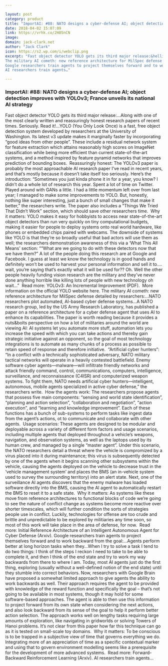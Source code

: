 ```yaml
---

layout: post
category: product
title: "ImportAI: #88: NATO designs a cyber-defense AI; object detection improves with YOLOv3; France unveils its national AI strategy"
date: 2018-04-02 15:07:09
link: https://vrhk.co/2H8SnCN
image: 
domain: jack-clark.net
author: "Jack Clark"
icon: https://s2.wp.com/i/webclip.png
excerpt: "Fast object detector YOLO gets its third major release:&hellip;Along with one of the most clearly written&nbsp;and reassuringly&nbsp;honest research papers of recent times. Seriously. Read it!&hellip;YOLO (You Only Look Once) is a fast, free object detection system developed by researchers at the University of Washington. Its latest v3 update makes it marginally faster by incorporating &ldquo;good ideas from other people&rdquo;. These include a residual network system for feature extraction which attains reasonably high scores on ImageNet classification while being more efficient than current state-of-the-art systems, and a method inspired by feature pyramid networks that improves prediction of bounding boxes.&nbsp; Reassuringly honest: The YOLOv3 paper is probably the most approachable AI research paper I&rsquo;ve read in recent years, and that&rsquo;s mostly because it doesn&rsquo;t take itself too seriously. Here&rsquo;s the introduction: &ldquo;Sometimes you just kinda phone it in for a year, you know? I didn&rsquo;t do a whole lot of research this year. Spent a lot of time on Twitter. Played around with GANs a little. I had a little momentum left over from last year; I managed to make some improvements to YOLO. But, honestly, nothing like super interesting, just a bunch of small changes that make it better,&rdquo; the researchers write. The paper also includes a &ldquo;Things We Tried That Didn&rsquo;t Work&rdquo; section, which should save other researchers time.&nbsp; Why it matters: YOLO makes it easy for hobbyists to access near state-of-the-art object detectors than run very quickly on tiny computational budgets, making it easier for people to deploy systems onto real world hardware, like phones or embedded chips paired with webcams. The downside of systems like YOLO is that they&rsquo;re so broadly useful that bad actors will use them as well; the researchers demonstration awareness of this via a &lsquo;What This All Means&rsquo; section: &ldquo;&ldquo;What are we going to do with these detectors now that we have them?&rdquo; A lot of the people doing this research are at Google and Facebook. I guess at least we know the technology is in good hands and definitely won&rsquo;t be used to harvest your personal information and sell it to&hellip;. wait, you&rsquo;re saying that&rsquo;s exactly what it will be used for?? Oh. Well the other people heavily funding vision research are the military and they&rsquo;ve never done anything horrible like killing lots of people with new technology oh wait&hellip;&rdquo;&nbsp;&nbsp;Read more: YOLOv3: An Incremental Improvement (PDF).&nbsp;&nbsp;More information on the official YOLO website here.
The military AI cometh: new reference architecture for MilSpec defense detailed by researchers:&hellip;NATO researchers plot automated, AI-based cyber defense systems&hellip;A NATO research group, led by the US Army Research Laboratory, has published a paper on a reference architecture for a cyber defense agent that uses AI to enhance its capabilities. The paper is worth reading because it provides a nuts&amp;bolts perspective on how a lot of militaries around the world are viewing AI: AI systems let you automate more stuff, automation lets you increase the speed with which you can take actions and thereby gain strategic initiative against an opponent, so the goal of most technology integrations is to automate as many chunks of a process as possible to retain speed of response and therefore initiative.&nbsp; &ldquo;Artificial cyber hunters&ldquo;: &ldquo;In a conflict with a technically sophisticated adversary, NATO military tactical networks will operate in a heavily contested battlefield. Enemy software cyber agents&mdash;malware&mdash;will infiltrate friendly networks and attack friendly command, control, communications, computers, intelligence, surveillance, and reconnaissance (C4ISR) and computerized weapon systems. To fight them, NATO needs artificial cyber hunters&mdash;intelligent, autonomous, mobile agents specialized in active cyber defense,&rdquo; the researchers write.&nbsp;&nbsp;How the agents work: The researchers propose agents that possess five main components: &ldquo;sensing and world state identification&rdquo;, &ldquo;planning and action selection&rdquo;, &ldquo;collaboration and negotiation&rdquo;, &ldquo;action execution&rdquo;, and &ldquo;learning and knowledge improvement&rdquo;. Each of these functions has a bunch of sub-systems to perform tasks like ingest data from the agent&rsquo;s actions, ot to communicate and collaborate with other agents.&nbsp; Usage scenarios: These agents are designed to be modular and deployable across a variety of different form factors and usage scenarios, including multiple agents that deployed throughout a vehicle&rsquo;s weapons, navigation, and observation systems, as well as the laptops used by its human crew, and managed by a single &ldquo;master agent&rdquo;. Under this scenario, the NATO researchers detail a threat where the vehicle is compromized by a virus placed into it during maintenance; this virus is subsequently detected by one of the agents when it begins scanning other subsystems within the vehicle, causing the agents deployed on the vehicle to decrease trust in the &lsquo;vehicle management system&rsquo; and places the BMS (an in-vehicle system used to survey the surrounding territory) into an alert state. Next, one of the surveillance AI agents discovers that the enemy malware has loaded software directly into the BMS, causing the AI agent to automatically restart the BMS to reset it to a safe state.&nbsp; Why it matters: As systems like these move from reference architectures to functional blocks of code we&rsquo;re going to see the nature of conflict change as systems become more reactive over shorter timescales, which will further condition the sorts of strategies people use in conflict. Luckily, technologies for offense are too crude and brittle and unpredictable to be explored by militiaries any time soon, so most of this work will take place in the area of defense, for now.&nbsp;&nbsp;Read more: Initial Reference Architecture of an Intelligent Autonomous Agent for Cyber Defense (Arxiv).
Google researchers train agents to project themselves forward and to work backward from the goal:&hellip;Agents perform better at long horizon tasks when they&hellip;When I try to solve a task I tend to do two things: I think of the steps I reckon I need to take to be able to complete it, and then I think of the end state and try to work my way backwards from there to where I am. Today, most AI agents just do the first thing, exploring (usually without a well-defined notion of the end state) until they stumble into correct behaviors. Now, researchers with Google Brain have proposed a somewhat limited approach to give agents the ability to work backwards as well. Their approach requires the agent to be provided with knowledge of the reward function and specifically the goal &ndash; that&rsquo;s not going to be available in most systems, though it may hold for some software-based approaches. The agent is able to then use this information to project forward from its own state when considering the next actions, and also look backward from its sense of the goal to help it perform better action selection. The approach works well on lengthy tasks requiring large amounts of exploration, like navigating in gridworlds or solving Towers of Hanoi problems. It&rsquo;s not clear from this paper how far this technique can go as it is tested on small-scale toy domains.&nbsp; Why it matters: To be conscious is to be trapped in a subjective view of time that governs everything we do. Integrating more of an appreciation of time as a specific contextual marker and using that to govern environment modelling seems like a prerequisite for the development of more advanced systems.&nbsp;&nbsp;Read more: Forward-Backward Reinforcement Learning (Arxiv).
AI researchers train agents…"

---
```


### ImportAI: #88: NATO designs a cyber-defense AI; object detection improves with YOLOv3; France unveils its national AI strategy

Fast object detector YOLO gets its third major release:&hellip;Along with one of the most clearly written&nbsp;and reassuringly&nbsp;honest research papers of recent times. Seriously. Read it!&hellip;YOLO (You Only Look Once) is a fast, free object detection system developed by researchers at the University of Washington. Its latest v3 update makes it marginally faster by incorporating &ldquo;good ideas from other people&rdquo;. These include a residual network system for feature extraction which attains reasonably high scores on ImageNet classification while being more efficient than current state-of-the-art systems, and a method inspired by feature pyramid networks that improves prediction of bounding boxes.&nbsp; Reassuringly honest: The YOLOv3 paper is probably the most approachable AI research paper I&rsquo;ve read in recent years, and that&rsquo;s mostly because it doesn&rsquo;t take itself too seriously. Here&rsquo;s the introduction: &ldquo;Sometimes you just kinda phone it in for a year, you know? I didn&rsquo;t do a whole lot of research this year. Spent a lot of time on Twitter. Played around with GANs a little. I had a little momentum left over from last year; I managed to make some improvements to YOLO. But, honestly, nothing like super interesting, just a bunch of small changes that make it better,&rdquo; the researchers write. The paper also includes a &ldquo;Things We Tried That Didn&rsquo;t Work&rdquo; section, which should save other researchers time.&nbsp; Why it matters: YOLO makes it easy for hobbyists to access near state-of-the-art object detectors than run very quickly on tiny computational budgets, making it easier for people to deploy systems onto real world hardware, like phones or embedded chips paired with webcams. The downside of systems like YOLO is that they&rsquo;re so broadly useful that bad actors will use them as well; the researchers demonstration awareness of this via a &lsquo;What This All Means&rsquo; section: &ldquo;&ldquo;What are we going to do with these detectors now that we have them?&rdquo; A lot of the people doing this research are at Google and Facebook. I guess at least we know the technology is in good hands and definitely won&rsquo;t be used to harvest your personal information and sell it to&hellip;. wait, you&rsquo;re saying that&rsquo;s exactly what it will be used for?? Oh. Well the other people heavily funding vision research are the military and they&rsquo;ve never done anything horrible like killing lots of people with new technology oh wait&hellip;&rdquo;&nbsp;&nbsp;Read more: YOLOv3: An Incremental Improvement (PDF).&nbsp;&nbsp;More information on the official YOLO website here.
The military AI cometh: new reference architecture for MilSpec defense detailed by researchers:&hellip;NATO researchers plot automated, AI-based cyber defense systems&hellip;A NATO research group, led by the US Army Research Laboratory, has published a paper on a reference architecture for a cyber defense agent that uses AI to enhance its capabilities. The paper is worth reading because it provides a nuts&amp;bolts perspective on how a lot of militaries around the world are viewing AI: AI systems let you automate more stuff, automation lets you increase the speed with which you can take actions and thereby gain strategic initiative against an opponent, so the goal of most technology integrations is to automate as many chunks of a process as possible to retain speed of response and therefore initiative.&nbsp; &ldquo;Artificial cyber hunters&ldquo;: &ldquo;In a conflict with a technically sophisticated adversary, NATO military tactical networks will operate in a heavily contested battlefield. Enemy software cyber agents&mdash;malware&mdash;will infiltrate friendly networks and attack friendly command, control, communications, computers, intelligence, surveillance, and reconnaissance (C4ISR) and computerized weapon systems. To fight them, NATO needs artificial cyber hunters&mdash;intelligent, autonomous, mobile agents specialized in active cyber defense,&rdquo; the researchers write.&nbsp;&nbsp;How the agents work: The researchers propose agents that possess five main components: &ldquo;sensing and world state identification&rdquo;, &ldquo;planning and action selection&rdquo;, &ldquo;collaboration and negotiation&rdquo;, &ldquo;action execution&rdquo;, and &ldquo;learning and knowledge improvement&rdquo;. Each of these functions has a bunch of sub-systems to perform tasks like ingest data from the agent&rsquo;s actions, ot to communicate and collaborate with other agents.&nbsp; Usage scenarios: These agents are designed to be modular and deployable across a variety of different form factors and usage scenarios, including multiple agents that deployed throughout a vehicle&rsquo;s weapons, navigation, and observation systems, as well as the laptops used by its human crew, and managed by a single &ldquo;master agent&rdquo;. Under this scenario, the NATO researchers detail a threat where the vehicle is compromized by a virus placed into it during maintenance; this virus is subsequently detected by one of the agents when it begins scanning other subsystems within the vehicle, causing the agents deployed on the vehicle to decrease trust in the &lsquo;vehicle management system&rsquo; and places the BMS (an in-vehicle system used to survey the surrounding territory) into an alert state. Next, one of the surveillance AI agents discovers that the enemy malware has loaded software directly into the BMS, causing the AI agent to automatically restart the BMS to reset it to a safe state.&nbsp; Why it matters: As systems like these move from reference architectures to functional blocks of code we&rsquo;re going to see the nature of conflict change as systems become more reactive over shorter timescales, which will further condition the sorts of strategies people use in conflict. Luckily, technologies for offense are too crude and brittle and unpredictable to be explored by militiaries any time soon, so most of this work will take place in the area of defense, for now.&nbsp;&nbsp;Read more: Initial Reference Architecture of an Intelligent Autonomous Agent for Cyber Defense (Arxiv).
Google researchers train agents to project themselves forward and to work backward from the goal:&hellip;Agents perform better at long horizon tasks when they&hellip;When I try to solve a task I tend to do two things: I think of the steps I reckon I need to take to be able to complete it, and then I think of the end state and try to work my way backwards from there to where I am. Today, most AI agents just do the first thing, exploring (usually without a well-defined notion of the end state) until they stumble into correct behaviors. Now, researchers with Google Brain have proposed a somewhat limited approach to give agents the ability to work backwards as well. Their approach requires the agent to be provided with knowledge of the reward function and specifically the goal &ndash; that&rsquo;s not going to be available in most systems, though it may hold for some software-based approaches. The agent is able to then use this information to project forward from its own state when considering the next actions, and also look backward from its sense of the goal to help it perform better action selection. The approach works well on lengthy tasks requiring large amounts of exploration, like navigating in gridworlds or solving Towers of Hanoi problems. It&rsquo;s not clear from this paper how far this technique can go as it is tested on small-scale toy domains.&nbsp; Why it matters: To be conscious is to be trapped in a subjective view of time that governs everything we do. Integrating more of an appreciation of time as a specific contextual marker and using that to govern environment modelling seems like a prerequisite for the development of more advanced systems.&nbsp;&nbsp;Read more: Forward-Backward Reinforcement Learning (Arxiv).
AI researchers train agents…